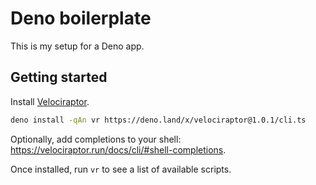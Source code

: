 # Deno boilerplate

This is my setup for a Deno app.

## Getting started

Install [Velociraptor](https://velociraptor.run/).

```sh
deno install -qAn vr https://deno.land/x/velociraptor@1.0.1/cli.ts
```

Optionally, add completions to your shell:
https://velociraptor.run/docs/cli/#shell-completions.

Once installed, run `vr` to see a list of available scripts.
